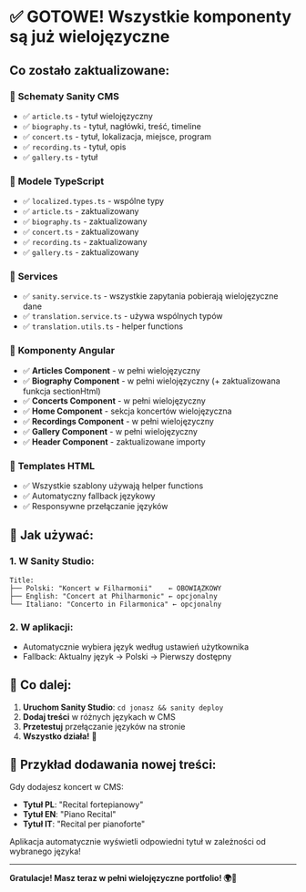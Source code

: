 # ✅ GOTOWE! Wszystkie komponenty są już wielojęzyczne

## Co zostało zaktualizowane:

### 🎯 **Schematy Sanity CMS** 
- ✅ `article.ts` - tytuł wielojęzyczny
- ✅ `biography.ts` - tytuł, nagłówki, treść, timeline
- ✅ `concert.ts` - tytuł, lokalizacja, miejsce, program
- ✅ `recording.ts` - tytuł, opis
- ✅ `gallery.ts` - tytuł

### 🧩 **Modele TypeScript**
- ✅ `localized.types.ts` - wspólne typy
- ✅ `article.ts` - zaktualizowany
- ✅ `biography.ts` - zaktualizowany  
- ✅ `concert.ts` - zaktualizowany
- ✅ `recording.ts` - zaktualizowany
- ✅ `gallery.ts` - zaktualizowany

### 🔧 **Services**
- ✅ `sanity.service.ts` - wszystkie zapytania pobierają wielojęzyczne dane
- ✅ `translation.service.ts` - używa wspólnych typów
- ✅ `translation.utils.ts` - helper functions

### 📱 **Komponenty Angular**
- ✅ **Articles Component** - w pełni wielojęzyczny
- ✅ **Biography Component** - w pełni wielojęzyczny (+ zaktualizowana funkcja sectionHtml)
- ✅ **Concerts Component** - w pełni wielojęzyczny
- ✅ **Home Component** - sekcja koncertów wielojęzyczna
- ✅ **Recordings Component** - w pełni wielojęzyczny
- ✅ **Gallery Component** - w pełni wielojęzyczny
- ✅ **Header Component** - zaktualizowane importy

### 🎨 **Templates HTML**
- ✅ Wszystkie szablony używają helper functions
- ✅ Automatyczny fallback językowy
- ✅ Responsywne przełączanie języków

## 🚀 Jak używać:

### 1. W Sanity Studio:
```
Title:
├── Polski: "Koncert w Filharmonii"    ← OBOWIĄZKOWY
├── English: "Concert at Philharmonic" ← opcjonalny
└── Italiano: "Concerto in Filarmonica" ← opcjonalny
```

### 2. W aplikacji:
- Automatycznie wybiera język według ustawień użytkownika
- Fallback: Aktualny język → Polski → Pierwszy dostępny

## 🎯 Co dalej:

1. **Uruchom Sanity Studio**: `cd jonasz && sanity deploy`
2. **Dodaj treści** w różnych językach w CMS
3. **Przetestuj** przełączanie języków na stronie
4. **Wszystko działa!** 🎉

## 📝 Przykład dodawania nowej treści:

Gdy dodajesz koncert w CMS:
- **Tytuł PL**: "Recital fortepianowy"
- **Tytuł EN**: "Piano Recital"  
- **Tytuł IT**: "Recital per pianoforte"

Aplikacja automatycznie wyświetli odpowiedni tytuł w zależności od wybranego języka!

---

**Gratulacje! Masz teraz w pełni wielojęzyczne portfolio! 🌍🎹**
